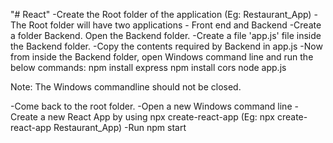 "# React" 
-Create the Root folder of the application (Eg: Restaurant_App) -The Root folder will have two applications - Front end and Backend -Create a folder Backend. Open the Backend folder. -Create a file 'app.js' file inside the Backend folder. -Copy the contents required by Backend in app.js -Now from inside the Backend folder, open Windows command line and run the below commands: npm install express npm install cors node app.js

Note: The Windows commandline should not be closed.

-Come back to the root folder. -Open a new Windows command line -Create a new React App by using npx create-react-app (Eg: npx create-react-app Restaurant_App) -Run npm start
